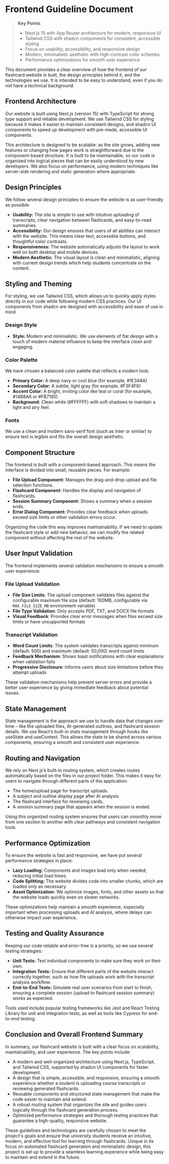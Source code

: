 # Frontend Guideline Document

> **Key Points**
> - Next.js 15 with App Router architecture for modern, responsive UI
> - Tailwind CSS with shadcn components for consistent, accessible styling
> - Focus on usability, accessibility, and responsive design
> - Modern, minimalistic aesthetic with high-contrast color schemes
> - Performance optimizations for smooth user experience

This document provides a clear overview of how the frontend of our flashcard website is built, the design principles behind it, and the technologies we use. It is intended to be easy to understand, even if you do not have a technical background.

## Frontend Architecture

Our website is built using Next.js (version 15) with TypeScript for strong type support and reliable development. We use Tailwind CSS for styling because it makes it easier to maintain consistent designs, and shadcn UI components to speed up development with pre-made, accessible UI components.

This architecture is designed to be scalable: as the site grows, adding new features or changing how pages work is straightforward due to the component-based structure. It is built to be maintainable, so our code is organized into logical pieces that can be easily understood by new developers. We also focus on performance, using modern techniques like server-side rendering and static generation where appropriate.

## Design Principles

We follow several design principles to ensure the website is as user-friendly as possible:

*   **Usability:** The site is simple to use with intuitive uploading of transcripts, clear navigation between flashcards, and easy-to-read summaries.
*   **Accessibility:** Our design ensures that users of all abilities can interact with the website. This means clear text, accessible buttons, and thoughtful color contrasts.
*   **Responsiveness:** The website automatically adjusts the layout to work well on both desktop and mobile devices.
*   **Modern Aesthetic:** The visual layout is clean and minimalistic, aligning with current design trends which help students concentrate on the content.

## Styling and Theming

For styling, we use Tailwind CSS, which allows us to quickly apply styles directly in our code while following modern CSS practices. Our UI components from shadcn are designed with accessibility and ease of use in mind.

### Design Style

*   **Style:** Modern and minimalistic. We use elements of flat design with a touch of modern material influence to keep the interface clean and engaging.

### Color Palette

We have chosen a balanced color palette that reflects a modern look:

*   **Primary Color:** A deep navy or cool blue (for example, #1E3A8A)
*   **Secondary Color:** A subtle, light gray (for example, #F3F4F6)
*   **Accent Color:** A bright, inviting color like teal or coral (for example, #14B8A6 or #FB7185)
*   **Background:** Clean white (#FFFFFF) with soft shadows to maintain a light and airy feel.

### Fonts

We use a clean and modern sans-serif font (such as Inter or similar) to ensure text is legible and fits the overall design aesthetic.

## Component Structure

The frontend is built with a component-based approach. This means the interface is divided into small, reusable pieces. For example:

*   **File Upload Component:** Manages the drag-and-drop upload and file selection functions.
*   **Flashcard Component:** Handles the display and navigation of flashcards.
*   **Session Summary Component:** Shows a summary when a session ends.
*   **Error Dialog Component:** Provides clear feedback when uploads exceed size limits or other validation errors occur.

Organizing the code this way improves maintainability. If we need to update the flashcard style or add new behavior, we can modify the related component without affecting the rest of the website.

## User Input Validation

The frontend implements several validation mechanisms to ensure a smooth user experience:

### File Upload Validation

* **File Size Limits**: The upload component validates files against the configurable maximum file size (default: 100MB, configurable via `MAX_FILE_SIZE_MB` environment variable)
* **File Type Validation**: Only accepts PDF, TXT, and DOCX file formats
* **Visual Feedback**: Provides clear error messages when files exceed size limits or have unsupported formats

### Transcript Validation

* **Word Count Limits**: The system validates transcripts against minimum (default: 500) and maximum (default: 50,000) word count limits
* **Feedback Mechanism**: Shows toast notifications with clear explanations when validation fails
* **Progressive Disclosure**: Informs users about size limitations before they attempt uploads

These validation mechanisms help prevent server errors and provide a better user experience by giving immediate feedback about potential issues.

## State Management

State management is the approach we use to handle data that changes over time – like the uploaded files, AI-generated outlines, and flashcard session details. We use React’s built-in state management through hooks like useState and useContext. This allows the state to be shared across various components, ensuring a smooth and consistent user experience.

## Routing and Navigation

We rely on Next.js’s built-in routing system, which creates routes automatically based on the files in our project folder. This makes it easy for users to navigate through different parts of the application:

*   The home/upload page for transcript uploads.
*   A subject and outline display page after AI analysis.
*   The flashcard interface for reviewing cards.
*   A session summary page that appears when the session is ended.

Using this organized routing system ensures that users can smoothly move from one section to another with clear pathways and consistent navigation tools.

## Performance Optimization

To ensure the website is fast and responsive, we have put several performance strategies in place:

*   **Lazy Loading:** Components and images load only when needed, reducing initial load times.
*   **Code Splitting:** The website divides code into smaller chunks, which are loaded only as necessary.
*   **Asset Optimization:** We optimize images, fonts, and other assets so that the website loads quickly even on slower networks.

These optimizations help maintain a smooth experience, especially important when processing uploads and AI analysis, where delays can otherwise impact user experience.

## Testing and Quality Assurance

Keeping our code reliable and error-free is a priority, so we use several testing strategies:

*   **Unit Tests:** Test individual components to make sure they work on their own.
*   **Integration Tests:** Ensure that different parts of the website interact correctly together, such as how file uploads work with the transcript analysis workflow.
*   **End-to-End Tests:** Simulate real user scenarios from start to finish, ensuring a complete session (upload to flashcard session summary) works as expected.

Tools used include popular testing frameworks like Jest and React Testing Library for unit and integration tests, as well as tools like Cypress for end-to-end testing.

## Conclusion and Overall Frontend Summary

In summary, our flashcard website is built with a clear focus on scalability, maintainability, and user experience. The key points include:

*   A modern and well-organized architecture using Next.js, TypeScript, and Tailwind CSS, supported by shadcn UI components for faster development.
*   A design that is simple, accessible, and responsive, ensuring a smooth experience whether a student is uploading course transcripts or reviewing generated flashcards.
*   Reusable components and structured state management that make the code easier to maintain and extend.
*   A robust routing system that organizes the site and guides users logically through the flashcard generation process.
*   Optimized performance strategies and thorough testing practices that guarantee a high-quality, responsive website.

These guidelines and technologies are carefully chosen to meet the project's goals and ensure that university students receive an intuitive, modern, and effective tool for learning through flashcards. Unique in its focus on automated flashcard generation and minimalistic design, this project is set up to provide a seamless learning experience while being easy to maintain and extend in the future.
